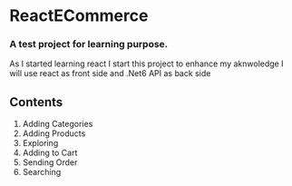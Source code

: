 # ReactECommerce
### A test project for learning purpose.
As I started learning react I start this project to enhance my aknwoledge
I will use react as front side and .Net6 API as back side
## Contents
1. Adding Categories
2. Adding Products
3. Exploring
4. Adding to Cart
5. Sending Order
6. Searching

